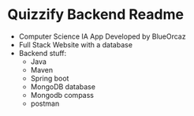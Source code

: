 # Quizzify Backend Readme
- Computer Science IA App Developed by BlueOrcaz
- Full Stack Website with a database
- Backend stuff:
  - Java
  - Maven
  - Spring boot
  - MongoDB database
  - Mongodb compass
  - postman

